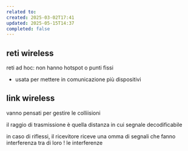 ```yaml
---
related to: 
created: 2025-03-02T17:41
updated: 2025-05-15T14:37
completed: false
---
```

## reti wireless
reti ad hoc: non hanno hotspot o punti fissi
- usata per mettere in comunicazione più dispositivi
## link wireless
vanno pensati per gestire le colliisioni

il raggio di trasmissione è quella distanza in cui segnale decodificabile

in caso di riflessi, il ricevitore riceve una omma di segnali che fanno interferenza tra di loro !
le interferenze